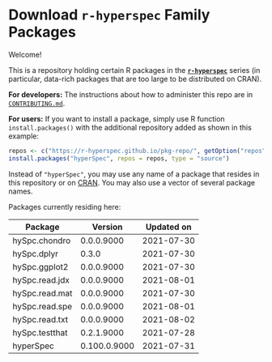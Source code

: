 # Download **`r-hyperspec`** Family Packages

Welcome!

This is a repository holding certain R packages in the [**`r-hyperspec`**](https://r-hyperspec.github.io/) series (in particular, data-rich packages that are too large to be distributed on CRAN).

**For developers:** The instructions about how to administer this repo are in [`CONTRIBUTING.md`](https://github.com/r-hyperspec/pkg-repo/blob/gh-pages/CONTRIBUTING.md).

**For users:** If you want to install a package, simply use R function `install.packages()` with the additional repository added as shown in this example:

```r
repos <- c("https://r-hyperspec.github.io/pkg-repo/", getOption("repos"))
install.packages("hyperSpec", repos = repos, type = "source")
```

Instead of `"hyperSpec"`, you may use any name of a package that resides in this repository or on [CRAN](https://cran.rstudio.com/web/packages/index.html).
You may also use a vector of several package names.


<!-- list of packages: start | DO NOT REMOVE THIS LINE -->

Packages currently residing here:

Package       | Version       | Updated on    
------------- | ------------- | ------------- 
hySpc.chondro | 0.0.0.9000 | 2021-07-30
hySpc.dplyr | 0.3.0 | 2021-07-30
hySpc.ggplot2 | 0.0.0.9000 | 2021-07-30
hySpc.read.jdx | 0.0.0.9000 | 2021-08-01
hySpc.read.mat | 0.0.0.9000 | 2021-07-30
hySpc.read.spe | 0.0.0.9000 | 2021-08-01
hySpc.read.txt | 0.0.0.9000 | 2021-08-02
hySpc.testthat | 0.2.1.9000 | 2021-07-28
hyperSpec | 0.100.0.9000 | 2021-07-31

